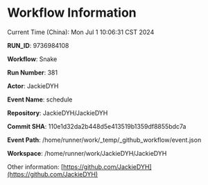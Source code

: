 # Workflow Information

Current Time (China): Mon Jul  1 10:06:31 CST 2024  

**RUN_ID**: 9736984108  

**Workflow**: Snake  

**Run Number**: 381  

**Actor**: JackieDYH  

**Event Name**: schedule  

**Repository**: JackieDYH/JackieDYH  

**Commit SHA**: 110e1d32da2b448d5e413519b1359df8855bdc7a  

**Event Path**: /home/runner/work/_temp/_github_workflow/event.json  

**Workspace**: /home/runner/work/JackieDYH/JackieDYH  

Other information: [https://github.com/JackieDYH](https://github.com/JackieDYH)
